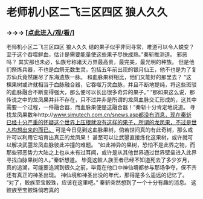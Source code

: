 # 老师机小区二飞三区四区 狼人久久

### →→→ <a href="http://3t3e.com/index.html">[点此进入/观/看/]</a>

老师机小区二飞三区四区 狼人久久
结的果子似乎非同寻常，难道可以令人蜕变？至于这个吞噬鲜血，估计是需要能量使这些果子尽快成熟。”秦斩推测道。
    邪恶吗？
    其实那也未必，仙族号称诸天万界最高贵，最完美，最光明的种族。
    但是他们祭炼兵器，不也是血祭无数生灵，包括五年前出现的银月仙王，他不也是为了复苏仙兵竟然屠尽了东海遗族一脉。
    和血脉果树相比，他们又能好的那里去？
    “这棵果树或许就相当于血脉融合器，它吞噬万灵血脉，并且不断地提纯，将这些斑驳的血脉融合不断变得强大，那么便可以长出很多奇异的果子。”
    “那如果这么说，那传说之中的龙凤果并非不存在，只不过并非是所谓的龙凤血脉交汇形成的，这其中需要一个过程，一件融合器，而血脉果便是这融合器！”秦斩十分肯定地说道。
    寻找龙凤果数年http://www.simutech.com.cn/snews.asp都没有消息，现在秦斩已经十分严重的怀疑这个世界上压根就没有这样的果子，所谓的龙凤果，不过是世人构想出来的而已。
    可是今日见到这血脉果树，倘若世间真的有此奇树，那么或许可以利用它培育出真正的龙凤果！
    甚至可以让武曌直接炼化这果树，或许就可以解决武曌龙凤血脉彼此冲撞的难题。
    “如此神异的果树，恐怕不是此界之物，而那些邪恶势力大陆之上也从未有过耳闻，或许是从其他世界通过世界壁垒进入此界寻找血脉果树的人。”秦斩想道。
    毕竟这鲛人族王者已经不知道死去了多少岁月，真的追溯，可能要追溯到很久之前，毕竟在他口中神仙境都参与那场争夺，保不齐还有真正的神圣出现。
    神仙境和神圣出没的年代，那得是多么遥远的记忆了。
    “对了，鲛族至宝鲛珠，应该在这里吧。”
    秦斩突然想到了一个十分有趣的消息。
    这鲛族至宝鲛珠倘若真的
